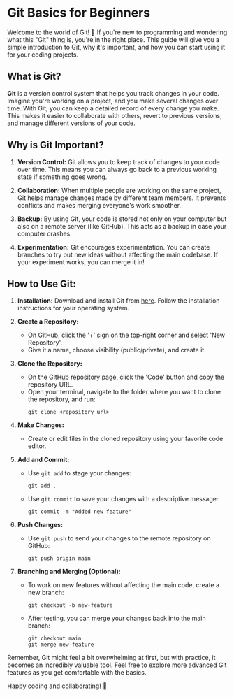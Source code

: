 # Git Basics for Beginners

Welcome to the world of Git! 🎉 If you're new to programming and wondering what this "Git" thing is, you're in the right place. This guide will give you a simple introduction to Git, why it's important, and how you can start using it for your coding projects.

## What is Git?

**Git** is a version control system that helps you track changes in your code. Imagine you're working on a project, and you make several changes over time. With Git, you can keep a detailed record of every change you make. This makes it easier to collaborate with others, revert to previous versions, and manage different versions of your code.

## Why is Git Important?

1. **Version Control:** Git allows you to keep track of changes to your code over time. This means you can always go back to a previous working state if something goes wrong.

2. **Collaboration:** When multiple people are working on the same project, Git helps manage changes made by different team members. It prevents conflicts and makes merging everyone's work smoother.

3. **Backup:** By using Git, your code is stored not only on your computer but also on a remote server (like GitHub). This acts as a backup in case your computer crashes.

4. **Experimentation:** Git encourages experimentation. You can create branches to try out new ideas without affecting the main codebase. If your experiment works, you can merge it in!

## How to Use Git:

1. **Installation:**
   Download and install Git from [here](https://git-scm.com/downloads). Follow the installation instructions for your operating system.

2. **Create a Repository:**
   - On GitHub, click the '+' sign on the top-right corner and select 'New Repository'.
   - Give it a name, choose visibility (public/private), and create it.

3. **Clone the Repository:**
   - On the GitHub repository page, click the 'Code' button and copy the repository URL.
   - Open your terminal, navigate to the folder where you want to clone the repository, and run:
     ```
     git clone <repository_url>
     ```

4. **Make Changes:**
   - Create or edit files in the cloned repository using your favorite code editor.

5. **Add and Commit:**
   - Use `git add` to stage your changes:
     ```
     git add .
     ```
   - Use `git commit` to save your changes with a descriptive message:
     ```
     git commit -m "Added new feature"
     ```

6. **Push Changes:**
   - Use `git push` to send your changes to the remote repository on GitHub:
     ```
     git push origin main
     ```

7. **Branching and Merging (Optional):**
   - To work on new features without affecting the main code, create a new branch:
     ```
     git checkout -b new-feature
     ```
   - After testing, you can merge your changes back into the main branch:
     ```
     git checkout main
     git merge new-feature
     ```

Remember, Git might feel a bit overwhelming at first, but with practice, it becomes an incredibly valuable tool. Feel free to explore more advanced Git features as you get comfortable with the basics.

Happy coding and collaborating! 🚀
